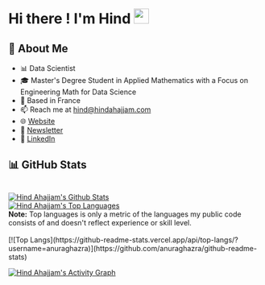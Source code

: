 
# Hi there ! I'm Hind <img src="https://raw.githubusercontent.com/MartinHeinz/MartinHeinz/master/wave.gif" width="30px">

## 📖 About Me

- 📊 Data Scientist 
- 🎓 Master's Degree Student in Applied Mathematics with a Focus on Engineering Math for Data Science
- 📍 Based in France
- 📫 Reach me at <a href = "mailto: hind@hindahajjam.com/"> hind@hindahajjam.com </a>
- 🌐 <a href = "https://www.hindahajjam.com"> Website </a>
- 📰 <a href = "https://hindahajjam.com/newsletter"> Newsletter </a>
- 📱 <a href = "https://www.linkedin.com/in/hind-ahajjam/">LinkedIn</a>




 ## 📊 GitHub Stats

 <br/>
    <a href="https://github.com/hind-ahajjam/github-readme-stats"><img alt="Hind Ahajjam's Github Stats" src="https://github-readme-stats.vercel.app/api?username=hind-ahajjam&show_icons=true&count_private=true&theme=tokyonight&hide_border=true&bg_color=0D1117" /></a>
  <br/>
   <a href="https://github.com/hind-ahajjam/github-readme-stats"><img alt="Hind Ahajjam's Top Languages" src="https://github-readme-stats.vercel.app/api/top-langs/?username=hind-ahajjam&count_private=true&layout=compact&theme=react&hide_border=true&bg_color=0D1117" /></a>
  <br/>
  <b>Note:</b> Top languages is only a metric of the languages my public code consists of and doesn't reflect experience or skill level.
<br/>
<br/>
[![Top Langs](https://github-readme-stats.vercel.app/api/top-langs/?username=anuraghazra)](https://github.com/anuraghazra/github-readme-stats)



<a href="https://github.com/hind-ahajjam/github-readme-activity-graph"><img alt="Hind Ahajjam's Activity Graph" src="https://activity-graph.herokuapp.com/graph?username=hind-ahajjam&theme=rogue&hide_border=true" /></a>

<br/>
<br/>




